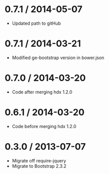 0.7.1 / 2014-05-07
==================
* Updated path to gitHub

0.7.1 / 2014-03-21
==================
* Modified ge-bootstrap version in bower.json

0.7.0 / 2014-03-20
==================
* Code after merging hdx 1.2.0

0.6.1 / 2014-03-20
==================
* Code before merging hdx 1.2.0

0.3.0 / 2013-07-07
==================
* Migrate off require-jquery
* Migrate to Bootstrap 2.3.2


